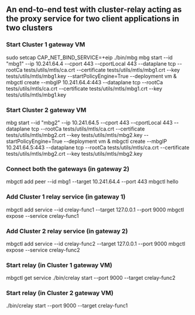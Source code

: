 ## An end-to-end test with cluster-relay acting as the proxy service for two client applications in two clusters

### Start Cluster 1 gateway VM
sudo setcap CAP_NET_BIND_SERVICE=+eip ./bin/mbg
mbg start --id "mbg1" --ip 10.241.64.4  --cport 443 --cportLocal 443  --dataplane tcp --rootCa tests/utils/mtls/ca.crt --certificate tests/utils/mtls/mbg1.crt --key tests/utils/mtls/mbg1.key --startPolicyEngine=True --deployment vm &
mbgctl create --mbgIP 10.241.64.4:443  --dataplane tcp --rootCa tests/utils/mtls/ca.crt --certificate tests/utils/mtls/mbg1.crt --key tests/utils/mtls/mbg1.key

### Start Cluster 2 gateway VM
mbg start --id "mbg2" --ip 10.241.64.5  --cport 443 --cportLocal 443  --dataplane tcp --rootCa tests/utils/mtls/ca.crt --certificate tests/utils/mtls/mbg2.crt --key tests/utils/mtls/mbg2.key --startPolicyEngine=True --deployment vm &
mbgctl create --mbgIP 10.241.64.5:443  --dataplane tcp --rootCa tests/utils/mtls/ca.crt --certificate tests/utils/mtls/mbg2.crt --key tests/utils/mtls/mbg2.key

### Connect both the gateways (in gateway 2)
mbgctl add peer  --id mbg1 --target 10.241.64.4 --port 443
mbgctl hello

### Add Cluster 1 relay service (in gateway 1)
mbgctl add service --id crelay-func1 --target 127.0.0.1 --port 9000
mbgctl expose --service crelay-func1


### Add Cluster 2 relay service (in gateway 2)
mbgctl add service --id crelay-func2 --target 127.0.0.1 --port 9000
mbgctl expose --service crelay-func2

### Start relay (in Cluster 1 gateway VM)
mbgctl get service 
./bin/crelay start --port 9000 --target crelay-func2

### Start relay (in Cluster 2 gateway VM)
./bin/crelay start --port 9000 --target crelay-func1
